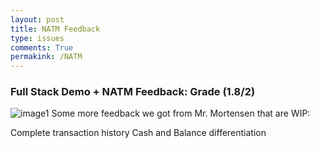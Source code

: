 ```yaml
---
layout: post
title: NATM Feedback
type: issues
comments: True
permakink: /NATM
---
```




### Full Stack Demo + NATM Feedback: Grade (1.8/2)
<img src="{{site.baseurl}}/images/natmfeedback.png" alt="image1">
Some more feedback we got from Mr. Mortensen that are WIP:

Complete transaction history
Cash and Balance differentiation

